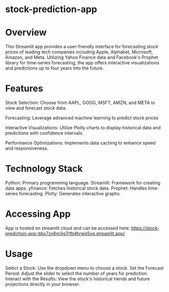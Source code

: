 # stock-prediction-app
# Overview
This Streamlit app provides a user-friendly interface for forecasting stock prices of leading tech companies including Apple, Alphabet, Microsoft, Amazon, and Meta. Utilizing Yahoo Finance data and Facebook's Prophet library for time-series forecasting, the app offers interactive visualizations and predictions up to four years into the future.


# Features
Stock Selection: Choose from AAPL, GOOG, MSFT, AMZN, and META to view and forecast stock data.

Forecasting: Leverage advanced machine learning to predict stock prices

Interactive Visualizations: Utilize Plotly charts to display historical data and predictions with confidence intervals.

Performance Optimizations: Implements data caching to enhance speed and responsiveness.


# Technology Stack
Python: Primary programming language.
Streamlit: Framework for creating data apps.
yfinance: Fetches historical stock data.
Prophet: Handles time-series forecasting.
Plotly: Generates interactive graphs.

# Accessing App
App is hosted on streamlit cloud and can be accessed here: https://stock-prediction-app-bbx7zo6m3g7rfb4hrwq5vq.streamlit.app/

# Usage
Select a Stock: Use the dropdown menu to choose a stock.
Set the Forecast Period: Adjust the slider to select the number of years for prediction.
Interact with the Results: View the stock's historical trends and future projections directly in your browser.
